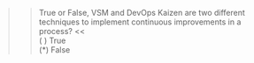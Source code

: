 >> True or False, VSM and DevOps Kaizen are two different techniques to implement continuous improvements in a process? <<  
( ) True  
(*) False  

